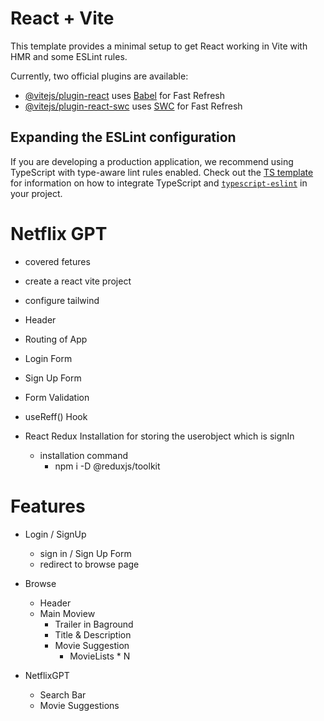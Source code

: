 # React + Vite

This template provides a minimal setup to get React working in Vite with HMR and some ESLint rules.

Currently, two official plugins are available:

- [@vitejs/plugin-react](https://github.com/vitejs/vite-plugin-react/blob/main/packages/plugin-react) uses [Babel](https://babeljs.io/) for Fast Refresh
- [@vitejs/plugin-react-swc](https://github.com/vitejs/vite-plugin-react/blob/main/packages/plugin-react-swc) uses [SWC](https://swc.rs/) for Fast Refresh

## Expanding the ESLint configuration

If you are developing a production application, we recommend using TypeScript with type-aware lint rules enabled. Check out the [TS template](https://github.com/vitejs/vite/tree/main/packages/create-vite/template-react-ts) for information on how to integrate TypeScript and [`typescript-eslint`](https://typescript-eslint.io) in your project.


# Netflix GPT

- covered fetures
- create a react vite project 
- configure tailwind 
- Header
- Routing of App
- Login Form
- Sign Up Form 
- Form Validation
- useReff() Hook




- React Redux Installation for storing the userobject which is signIn
   - installation command 
      - npm i -D @reduxjs/toolkit
# Features

 - Login / SignUp
    - sign in / Sign Up Form
    - redirect to browse page 

 - Browse
    - Header
    - Main Moview 
        - Trailer in Baground 
        - Title & Description 
        - Movie Suggestion 
            - MovieLists * N

 - NetflixGPT 
    - Search Bar
    - Movie Suggestions
    
